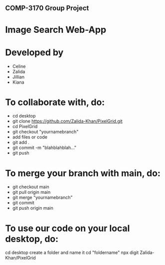 ## COMP-3170 Group Project

# Image Search Web-App

# Developed by
- Celine
- Zalida
- Jillian
- Kiana

# To collaborate with, do:
* cd desktop
* git clone https://github.com/Zalida-Khan/PixelGrid.git
* cd PixelGrid
* git checkout "yournamebranch"
* add files or code
* git add .
* git commit -m "blahblahblah..."
* git push

# To merge your branch with main, do:
* git checkout main
* git pull origin main
* git merge "yournamebranch"
* git commit
* git push origin main


# To use our code on your local desktop, do:
cd desktop
create a folder and name it
cd "foldername"
npx digit Zalida-Khan/PixelGrid